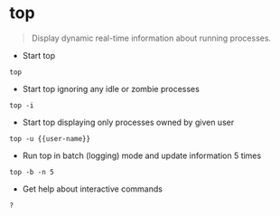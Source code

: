 # top

> Display dynamic real-time information about running processes.

- Start top

`top`

- Start top ignoring any idle or zombie processes

`top -i`

- Start top displaying only processes owned by given user

`top -u {{user-name}}`

- Run top in batch (logging) mode and update information 5 times

`top -b -n 5`

- Get help about interactive commands

`?`
